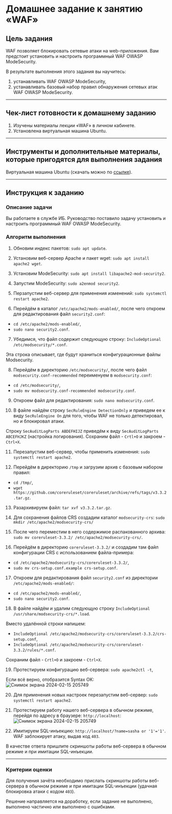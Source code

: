 # Домашнее задание к занятию «WAF»

## Цель задания

WAF позволяет блокировать сетевые атаки на web-приложения. Вам предстоит установить и настроить программный WAF OWASP ModeSecurity.

В результате выполнения этого задания вы научитесь:

1. устанавливать WAF OWASP ModeSecurity,
2. устанавливать базовый набор правил обнаружения сетевых атак WAF OWASP ModeSecurity.

------

## Чек-лист готовности к домашнему заданию

1. Изучены материалы лекции «WAF» в личном кабинете.
2. Установлена виртуальная машина Ubuntu.

------

## Инструменты и дополнительные материалы, которые пригодятся для выполнения задания

Виртуальная машина Ubuntu (скачать можно по [ссылке](https://ubuntu.com/download/desktop)).

------

## Инструкция к заданию

### Описание задачи

Вы работаете в службе ИБ. Руководство поставило задачу установить и настроить программный WAF OWASP ModeSecurity.

### Алгоритм выполнения

1. Обновим индекс пакетов: `sudo apt update`.

2. Установим веб-сервер Apache и пакет wget: `sudo apt install apache2 wget`.

3. Установим ModeSecurity: `sudo apt install libapache2-mod-security2`.

4. Запустим ModeSecurity: `sudo a2enmod security2`.

5. Перзапустим веб-сервер для применения изменений: `sudo systemctl restart apache2`.

6. Перейдём в каталог `/etc/apache2/mods-enabled/`, после чего откроем для редактирования файл `security2.conf`:
- `cd /etc/apache2/mods-enabled/`,
- `sudo nano security2.conf`.

7. Убедимся, что файл содержит следующую строку: `IncludeOptional /etc/modsecurity/*.conf`.

Эта строка описывает, где будут храниться конфигурационные файлы Modsecurity.

8. Перейдём в директорию `/etc/modsecurity/`, после чего файл `modsecurity.conf-recommended` переименуем в `modsecurity.conf`:
- `cd /etc/modsecurity/`,
- `sudo mv modsecurity.conf-recommended modsecurity.conf`.

9. Откроем файл для редактирования: `sudo nano modsecurity.conf`.

10. В файле найдём строку `SecRuleEngine DetectionOnly` и приведем ее к виду `SecRuleEngine On` для того, чтобы WAF не только детектировал, но и блокировал атаки.

Строку `SecAuditLogParts ABDEFHIJZ` приведём к виду `SecAuditLogParts ABCEFHJKZ` (настройка логирования). Сохраним файл - `Crtl+O` и закроем - `Ctrl+X`.

11. Перезапустим веб-сервер, чтобы применить изменения: `sudo systemctl restart apache2`.

12. Перейдём в директорию `/tmp` и загрузим архив с базовым набором правил:
- `cd /tmp/`,
- `wget https://github.com/coreruleset/coreruleset/archive/refs/tags/v3.3.2.tar.gz`.

13. Разархивируем файл: `tar xvf v3.3.2.tar.gz`.

14. Для сохранения файлов CRS создадим каталог `modsecurity-crs`: `sudo mkdir /etc/apache2/modsecurity-crs/`

15. После чего переместим в него содержимое распакованного архива: `sudo mv coreruleset-3.3.2/ /etc/apache2/modsecurity-crs/`.

16. Перейдём в директорию `coreruleset-3.3.2/` и создадим там файл конфигурации CRS с использованием файла-примера:
- `cd /etc/apache2/modsecurity-crs/coreruleset-3.3.2/`,
- `sudo mv crs-setup.conf.example crs-setup.conf`.

17. Откроем для редактирования файл `security2.conf` из директории `/etc/apache2/mods-enabled/`:
- `cd /etc/apache2/mods-enabled/`,
- `sudo nano security2.conf`.

18. В файле найдём и удалим следующую строку `IncludeOptional /usr/share/modsecurity-crs/*.load`.

Вместо удалённой строки напишем:
- `IncludeOptional /etc/apache2/modsecurity-crs/coreruleset-3.3.2/crs-setup.conf`,
- `IncludeOptional /etc/apache2/modsecurity-crs/coreruleset-3.3.2/rules/*.conf`.

Сохраним файл - `Crtl+O` и закроем - `Ctrl+X`.

19. Протестируем конфигурацию веб-сервера: `sudo apache2ctl -t`,

Если всё верно, отобразится Syntax OK:
![Снимок экрана 2024-02-15 205749](https://github.com/netology-code/ibszi-homeworks/assets/96241243/b103892b-5827-4869-a3fc-49c672482993)

20. Для применения новых настроек перезапустим веб-сервер: `sudo systemctl restart apache2`.

21. Протестируем работу нашего веб-сервера в обычном режиме, перейдя по адресу в браузере: `http://localhost`:
![Снимок экрана 2024-02-15 205749](https://github.com/netology-code/ibszi-homeworks/assets/96241243/50ba9633-0cb2-4fa9-9ab9-b7c30d22a1cb)

22. Имитируем SQL-инъекцию: `http://localhost/?name=sasha or '1'='1'`. WAF заблокирует атаку, выдав код `403`.

В качестве ответа пришлите скриншоты работы веб-сервера в обычном режиме и при имитации SQL-инъекции.

------

### Критерии оценки

Для получения зачёта необходимо прислать скриншоты работы веб-сервера в обычном режиме и при имитации SQL-инъекции (удачная блокировка атаки с кодом `403`).

Решение направляется на доработку, если задание не выполнено, выполнено частично или выполнено с ошибками.
